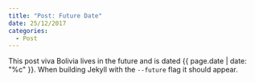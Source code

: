 ```yaml
---
title: "Post: Future Date"
date: 25/12/2017
categories:
  - Post
---
```


This post viva Bolivia lives in the future and is dated {{ page.date | date: "%c" }}. When building Jekyll with the `--future` flag it should appear.